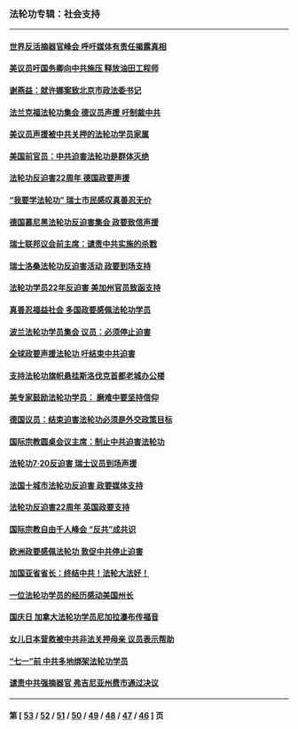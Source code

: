### 法轮功专辑：社会支持
---
#### [世界反活摘器官峰会 呼吁媒体有责任揭露真相](../../pages/nf4386/n13264475.md?10010430) 
#### [美议员吁国务卿向中共施压 释放油田工程师](../../pages/nf4386/n13233845.md?10010430) 
#### [谢燕益：就许娜案致北京市政法委书记](../../pages/nf4386/n13182701.md?10010430) 
#### [法兰克福法轮功集会 德议员声援 吁制裁中共](../../pages/nf4386/n13175975.md?10010430) 
#### [美议员声援被中共关押的法轮功学员家属](../../pages/nf4386/n13158310.md?10010430) 
#### [美国前官员：中共迫害法轮功是群体灭绝](../../pages/nf4386/n13157750.md?10010430) 
#### [法轮功反迫害22周年 德国政要声援](../../pages/nf4386/n13143632.md?10010430) 
#### [“我要学法轮功” 瑞士市民感叹真善忍无价](../../pages/nf4386/n13129633.md?10010430) 
#### [德国慕尼黑法轮功反迫害集会 政要致信声援](../../pages/nf4386/n13129148.md?10010430) 
#### [瑞士联邦议会前主席：谴责中共实施的杀戮](../../pages/nf4386/n13127336.md?10010430) 
#### [瑞士洛桑法轮功反迫害活动 政要到场支持](../../pages/nf4386/n13119398.md?10010430) 
#### [法轮功学员22年反迫害 美加州官员致函支持](../../pages/nf4386/n13118879.md?10010430) 
#### [真善忍福益社会 多国政要感佩法轮功学员](../../pages/nf4386/n13116951.md?10010430) 
#### [波兰法轮功学员集会 议员：必须停止迫害](../../pages/nf4386/n13116685.md?10010430) 
#### [全球政要声援法轮功 吁结束中共迫害](../../pages/nf4386/n13114441.md?10010430) 
#### [支持法轮功旗帜悬挂斯洛伐克首都老城办公楼](../../pages/nf4386/n13112261.md?10010430) 
#### [美专家鼓励法轮功学员： 磨难中要坚持信仰](../../pages/nf4386/n13108359.md?10010430) 
#### [德国议员：结束迫害法轮功必须是外交政策目标](../../pages/nf4386/n13109600.md?10010430) 
#### [国际宗教圆桌会议主席：制止中共迫害法轮功](../../pages/nf4386/n13108177.md?10010430) 
#### [法轮功7·20反迫害 瑞士议员到场声援](../../pages/nf4386/n13107072.md?10010430) 
#### [法国十城市法轮功反迫害 政要媒体支持](../../pages/nf4386/n13104833.md?10010430) 
#### [法轮功反迫害22周年 英国政要支持](../../pages/nf4386/n13091349.md?10010430) 
#### [国际宗教自由千人峰会 “反共”成共识](../../pages/nf4386/n13091403.md?10010430) 
#### [欧洲政要感佩法轮功 敦促中共停止迫害](../../pages/nf4386/n13090743.md?10010430) 
#### [加国亚省省长：终结中共！法轮大法好！](../../pages/nf4386/n13084394.md?10010430) 
#### [一位法轮功学员的经历感动美国州长](../../pages/nf4386/n13078953.md?10010430) 
#### [国庆日 加拿大法轮功学员尼加拉瀑布传福音](../../pages/nf4386/n13064493.md?10010430) 
#### [女儿日本营救被中共非法关押母亲 议员表示帮助](../../pages/nf4386/n13053042.md?10010430) 
#### [“七一”前 中共多地绑架法轮功学员](../../pages/nf4386/n13045655.md?10010430) 
#### [谴责中共强摘器官 弗吉尼亚州费市通过决议](../../pages/nf4386/n13040108.md?10010430) 

---
#### 第 [ [53](./53.md?10010430) / [52](./52.md?10010430) / [51](./51.md?10010430) / [50](./50.md?10010430) / [49](./49.md?10010430) / [48](./48.md?10010430) / [47](./47.md?10010430) / [46](./46.md?10010430) ] 页
